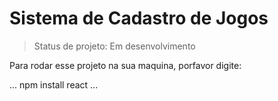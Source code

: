 <h1> Sistema de Cadastro de Jogos</h1>

> Status de projeto: Em desenvolvimento

Para rodar esse projeto na sua maquina, porfavor digite:

...
npm install react
... 
